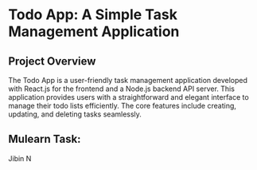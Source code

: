 # Todo App: A Simple Task Management Application

## Project Overview

The Todo App is a user-friendly task management application developed with React.js for the frontend and a Node.js backend API server. This application provides users with a straightforward and elegant interface to manage their todo lists efficiently. The core features include creating, updating, and deleting tasks seamlessly.

## Mulearn Task:

 
Jibin N